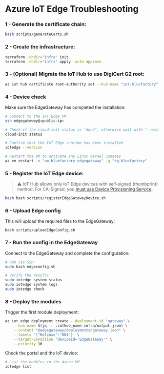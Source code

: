 # Azure IoT Edge Troubleshooting

### 1 - Generate the certificate chain:

```sh
bash scripts/generateCerts.sh
```

### 2 - Create the infrastructure:

```sh
terraform -chdir="infra" init
terraform -chdir="infra" apply -auto-approve
```

### 3 - (Optional) Migrate the IoT Hub to use DigiCert G2 root:

```sh
az iot hub certificate root-authority set --hub-name "iot-bluefactory" --certificate-authority v2 --yes
```

### 4 - Device check

Make sure the EdgeGateway has completed the installation:

```sh
# Connect to the IoT Edge VM
ssh edgegateway@<public-ip>

# Check if the cloud-init status is "done", otherwise wait with "--wait"
cloud-init status

# Confirm that the IoT Edge runtime has been installed
iotedge --version

# Restart the VM to activate any Linux kernel updates
az vm restart -n "vm-bluefactory-edgegateway" -g "rg-bluefactory"
```

### 5 - Register the IoT Edge device:

> ⚠️ IoT Hub allows only IoT Edge devices with self-signed (thumbprint) method. For CA-Signed, you [must use Device Provisioning Service](https://github.com/MicrosoftDocs/azure-docs/issues/108363).

```sh
bash bash scripts/registerEdgeGatewayDevice.sh
```

### 6 - Upload Edge config

This will upload the required files to the EdgeGateway:

```
bash scripts/uploadEdgeConfig.sh
```

### 7 - Run the config in the EdgeGateway

Connect to the EdgeGateway and complete the configuration:

```sh
# Run via SSH
sudo bash edgeconfig.sh

# Verify the results
sudo iotedge system status
sudo iotedge system logs
sudo iotedge check
```

### 8 - Deploy the modules

Trigger the first module deployment:

```sh
az iot edge deployment create --deployment-id "gateway" \
    --hub-name $(jq -r .iothub_name infra/output.json) \
    --content "@edgegateway/deployments/gateway.json" \
    --labels '{"Release":"001"}' \
    --target-condition "deviceId='EdgeGateway'" \
    --priority 10
```

Check the portal and the IoT device:

```sh
# List the modules in the Azure VM
iotedge list
```
